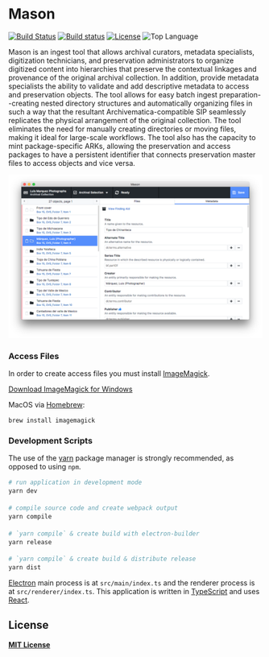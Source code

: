 # Mason

[![Build Status](https://travis-ci.org/uhlibraries-digital/mason.svg?branch=master)](https://travis-ci.org/uhlibraries-digital/mason)
[![Build status](https://ci.appveyor.com/api/projects/status/ir2ree6ef9qjtk21?svg=true)](https://ci.appveyor.com/project/seanlw/mason)
[![License](https://img.shields.io/github/license/uhlibraries-digital/mason?color=blue)](https://raw.githubusercontent.com/uhlibraries-digital/mason/master/LICENSE)
![Top Language](https://img.shields.io/github/languages/top/uhlibraries-digital/mason.svg?style=flate&colorB=green)

Mason is an ingest tool that allows archival curators, metadata specialists, digitization technicians, and preservation administrators to organize digitized content into hierarchies that preserve the contextual linkages and provenance of the original archival collection. In addition, provide metadata specialists the ability to validate and add descriptive metadata to access and preservation objects. The tool allows for easy batch ingest preparation--creating nested directory structures and automatically organizing files in such a way that the resultant Archivematica-compatible SIP seamlessly replicates the physical arrangement of the original collection. The tool eliminates the need for manually creating directories or moving files, making it ideal for large-scale workflows. The tool also has the capacity to mint package-specific ARKs, allowing the preservation and access packages to have a persistent identifier that connects preservation master files to access objects and vice versa.

![Mason screenshot - Mac](docs/assets/screenshot.png)

### Access Files

In order to create access files you must install [ImageMagick](https://www.imagemagick.org/index.php).

[Download ImageMagick for Windows](https://www.imagemagick.org/script/binary-releases.php#windows)

MacOS via [Homebrew](https://brew.sh/):
```
brew install imagemagick
```

### Development Scripts

The use of the [yarn](https://yarnpkg.com/) package manager is strongly recommended, as opposed to using `npm`.

```bash
# run application in development mode
yarn dev

# compile source code and create webpack output
yarn compile

# `yarn compile` & create build with electron-builder
yarn release

# `yarn compile` & create build & distribute release
yarn dist
```

[Electron](https://electronjs.org/) main process is at `src/main/index.ts` and the renderer process is at `src/renderer/index.ts`. This application is written in [TypeScript](https://www.typescriptlang.org/) and uses [React](https://reactjs.org/).

## License

**[MIT License](LICENSE)**

